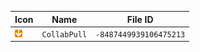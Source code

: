 | Icon | Name | File ID |
| ---  | ---  | ---     |
| ![](CollabPull.png) | `CollabPull` | `-8487449939106475213` |
